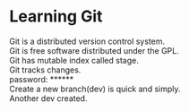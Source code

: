 # Learning Git
Git is a distributed version control system.   
Git is free software distributed under the GPL.  
Git has mutable index called stage.  
Git tracks changes.  
password: ******  
Create a new branch(dev) is quick and simply.  
Another dev created.
